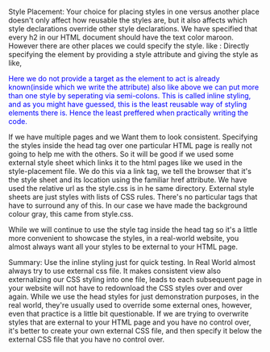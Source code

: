 Style Placement:
Your choice for placing styles in one versus another place doesn't only affect how reusable the styles are, but it also affects which style declarations override other style declarations.
We have specified that every h2 in our HTML document should have the text color maroon.
However there are other places we could specify the style.
like :
Directly specifying the element by providing a style attribute and giving the style as like,
<p style = "color : blue; text-align = center">
Here we do not provide a target as the element to act is already known(inside which we write the attribute) also like above we can put more than one style by seperating via semi-colons.
This is called inline styling, and as you might have guessed, this is the least reusable way of styling elements there is. Hence the least preffered when practically writing the code.

If we have multiple pages and we Want them to look consistent.
Specifying the styles inside the head tag over one particular HTML page is really not going to help me with the others.
So it will be good if we used some external style sheet which links it to the html pages like we used in the style-placement file.
We do this via a link tag, we tell the browser that it's the style sheet and its location using the familiar href attribute.
We have used the relative url as the style.css is in he same directory.
External style sheets are just styles with lists of CSS rules. There's no particular tags that have to surround any of this. In our case we have made the background colour gray, this came from style.css.

While we will continue to use the style tag inside the head tag so it's a little more convenient to showcase the styles, in a real-world website, you almost always want all your styles to be external to your HTML page.

Summary:
Use the inline styling just for quick testing.
In Real World almost always try to use external css file. It makes consistent view also externalizing our CSS styling into one file, leads to each subsequent page in your website will not have to redownload the CSS styles over and over again.
While we use the head styles for just demonstration purposes, in the real world, they're usually used to override some external ones, however, even that practice is a little bit questionable. If we are trying to overwrite styles that are external to your HTML page and you have no control over, it's better to create your own external CSS file, and then specify it below the external CSS file that you have no control over.